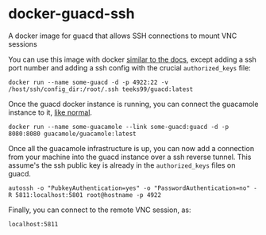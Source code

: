 # docker-guacd-ssh
A docker image for guacd that allows SSH connections to mount VNC sessions

You can use this image with docker [similar to the docs](https://guacamole.apache.org/doc/gug/guacamole-docker.html), except adding a ssh port number and adding a ssh config with the crucial `authorized_keys` file:

    docker run --name some-guacd -d -p 4922:22 -v /host/ssh/config_dir:/root/.ssh teeks99/guacd:latest

Once the guacd docker instance is running, you can connect the guacamole instance to it, [like normal](https://guacamole.apache.org/doc/gug/guacamole-docker.html#guacamole-docker-guacd).

    docker run --name some-guacamole --link some-guacd:guacd -d -p 8080:8080 guacamole/guacamole:latest

Once all the guacamole infrastructure is up, you can now add a connection from your machine into the guacd instance over a ssh reverse tunnel.  This assume's the ssh public key is already in the `authorized_keys` files on guacd.

    autossh -o "PubkeyAuthentication=yes" -o "PasswordAuthentication=no" -R 5811:localhost:5801 root@hostname -p 4922

Finally, you can connect to the remote VNC session, as:

    localhost:5811
